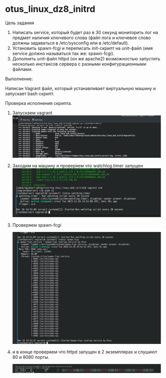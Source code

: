 # otus_linux_dz8_initrd

Цель задания

1. Написать service, который будет раз в 30 секунд мониторить лог на предмет наличия ключевого слова (файл лога и ключевое слово должны задаваться в /etc/sysconfig или в /etc/default).
2. Установить spawn-fcgi и переписать init-скрипт на unit-файл (имя service должно называться так же: spawn-fcgi).
3. Дополнить unit-файл httpd (он же apache2) возможностью запустить несколько инстансов сервера с разными конфигурационными файлами.

Выполнение:

Написан Vagrant файл, который устанавливает виртуальную машину и запускает bash скрипт.





Проверка исполнения скрипта.

1. Запускаем vagrant
![](assets/20231226_175853_1.png)
3. Заходим на машину и проверяем что watchlog.timer запущен
![](assets/20231226_180012_2.png)
4. Проверяем spawn-fcgi

   ![](assets/20231226_180110_3.png)
5. и в конце проверяем что httpd запущен в 2 экземплярах и слушиют 80 и 8080 порты.

   ![](assets/20231226_180154_4.png)
